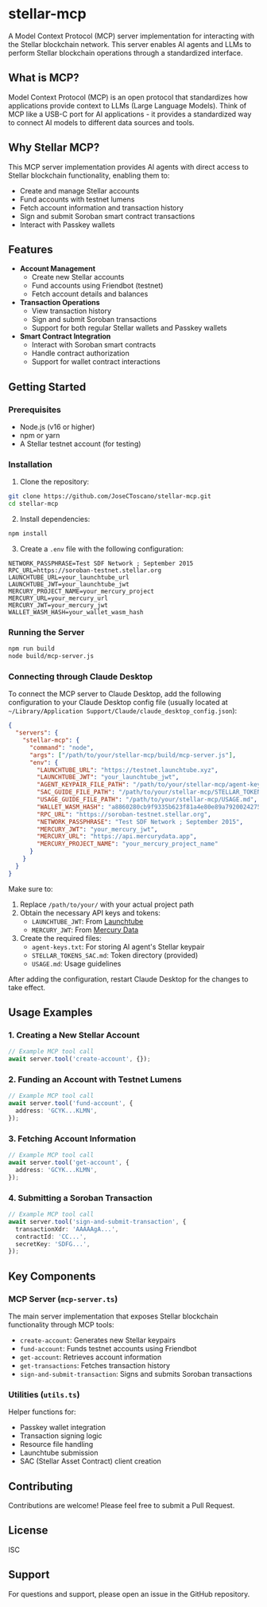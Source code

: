 # stellar-mcp

A Model Context Protocol (MCP) server implementation for interacting with the Stellar blockchain network. This server enables AI agents and LLMs to perform Stellar blockchain operations through a standardized interface.

## What is MCP?

Model Context Protocol (MCP) is an open protocol that standardizes how applications provide context to LLMs (Large Language Models). Think of MCP like a USB-C port for AI applications - it provides a standardized way to connect AI models to different data sources and tools.

## Why Stellar MCP?

This MCP server implementation provides AI agents with direct access to Stellar blockchain functionality, enabling them to:

- Create and manage Stellar accounts
- Fund accounts with testnet lumens
- Fetch account information and transaction history
- Sign and submit Soroban smart contract transactions
- Interact with Passkey wallets

## Features

- **Account Management**
  - Create new Stellar accounts
  - Fund accounts using Friendbot (testnet)
  - Fetch account details and balances
- **Transaction Operations**
  - View transaction history
  - Sign and submit Soroban transactions
  - Support for both regular Stellar wallets and Passkey wallets
- **Smart Contract Integration**
  - Interact with Soroban smart contracts
  - Handle contract authorization
  - Support for wallet contract interactions

## Getting Started

### Prerequisites

- Node.js (v16 or higher)
- npm or yarn
- A Stellar testnet account (for testing)

### Installation

1. Clone the repository:

```bash
git clone https://github.com/JoseCToscano/stellar-mcp.git
cd stellar-mcp
```

2. Install dependencies:

```bash
npm install
```

3. Create a `.env` file with the following configuration:

```env
NETWORK_PASSPHRASE=Test SDF Network ; September 2015
RPC_URL=https://soroban-testnet.stellar.org
LAUNCHTUBE_URL=your_launchtube_url
LAUNCHTUBE_JWT=your_launchtube_jwt
MERCURY_PROJECT_NAME=your_mercury_project
MERCURY_URL=your_mercury_url
MERCURY_JWT=your_mercury_jwt
WALLET_WASM_HASH=your_wallet_wasm_hash
```

### Running the Server

```bash
npm run build
node build/mcp-server.js
```

### Connecting through Claude Desktop

To connect the MCP server to Claude Desktop, add the following configuration to your Claude Desktop config file (usually located at `~/Library/Application Support/Claude/claude_desktop_config.json`):

```json
{
  "servers": {
    "stellar-mcp": {
      "command": "node",
      "args": ["/path/to/your/stellar-mcp/build/mcp-server.js"],
      "env": {
        "LAUNCHTUBE_URL": "https://testnet.launchtube.xyz",
        "LAUNCHTUBE_JWT": "your_launchtube_jwt",
        "AGENT_KEYPAIR_FILE_PATH": "/path/to/your/stellar-mcp/agent-keys.txt",
        "SAC_GUIDE_FILE_PATH": "/path/to/your/stellar-mcp/STELLAR_TOKENS_SAC.md",
        "USAGE_GUIDE_FILE_PATH": "/path/to/your/stellar-mcp/USAGE.md",
        "WALLET_WASM_HASH": "a8860280cb9f9335b623f81a4e80e89a7920024275b177f2d4bffa6aa5fb5606",
        "RPC_URL": "https://soroban-testnet.stellar.org",
        "NETWORK_PASSPHRASE": "Test SDF Network ; September 2015",
        "MERCURY_JWT": "your_mercury_jwt",
        "MERCURY_URL": "https://api.mercurydata.app",
        "MERCURY_PROJECT_NAME": "your_mercury_project_name"
      }
    }
  }
}
```

Make sure to:

1. Replace `/path/to/your/` with your actual project path
2. Obtain the necessary API keys and tokens:
   - `LAUNCHTUBE_JWT`: From [Launchtube](https://testnet.launchtube.xyz)
   - `MERCURY_JWT`: From [Mercury Data](https://api.mercurydata.app)
3. Create the required files:
   - `agent-keys.txt`: For storing AI agent's Stellar keypair
   - `STELLAR_TOKENS_SAC.md`: Token directory (provided)
   - `USAGE.md`: Usage guidelines

After adding the configuration, restart Claude Desktop for the changes to take effect.

## Usage Examples

### 1. Creating a New Stellar Account

```typescript
// Example MCP tool call
await server.tool('create-account', {});
```

### 2. Funding an Account with Testnet Lumens

```typescript
// Example MCP tool call
await server.tool('fund-account', {
  address: 'GCYK...KLMN',
});
```

### 3. Fetching Account Information

```typescript
// Example MCP tool call
await server.tool('get-account', {
  address: 'GCYK...KLMN',
});
```

### 4. Submitting a Soroban Transaction

```typescript
// Example MCP tool call
await server.tool('sign-and-submit-transaction', {
  transactionXdr: 'AAAAAgA...',
  contractId: 'CC...',
  secretKey: 'SDFG...',
});
```

## Key Components

### MCP Server (`mcp-server.ts`)

The main server implementation that exposes Stellar blockchain functionality through MCP tools:

- `create-account`: Generates new Stellar keypairs
- `fund-account`: Funds testnet accounts using Friendbot
- `get-account`: Retrieves account information
- `get-transactions`: Fetches transaction history
- `sign-and-submit-transaction`: Signs and submits Soroban transactions

### Utilities (`utils.ts`)

Helper functions for:

- Passkey wallet integration
- Transaction signing logic
- Resource file handling
- Launchtube submission
- SAC (Stellar Asset Contract) client creation

## Contributing

Contributions are welcome! Please feel free to submit a Pull Request.

## License

ISC

## Support

For questions and support, please open an issue in the GitHub repository.

